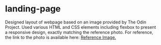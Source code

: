 # landing-page

Designed layout of webpage based on an image provided by The Odin Project. Used various HTML and CSS elements including flexbox to present a responsive design, exactly matching the reference photo. For reference, the link to the photo is available here: <a href="https://cdn.statically.io/gh/TheOdinProject/curriculum/81a5d553f4073e593d23a6ab00d50eef8620796d/foundations/html_css/project/imgs/01.png.">Reference Image.</a>

